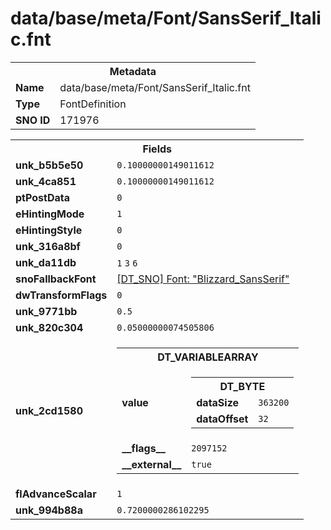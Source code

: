 <h1>data/base/meta/Font/SansSerif_Italic.fnt</h1><table><tr><th colspan="100%">Metadata</th></tr><tr><td><b>Name</b></td><td>data/base/meta/Font/SansSerif_Italic.fnt</td></tr><tr><td><b>Type</b></td><td>FontDefinition</td></tr><tr><td><b>SNO ID</b></td><td>171976</td></tr></table>

<table><tr><th colspan="100%">Fields</th></tr><tr><td><b>unk_b5b5e50</b></td><td><code>0.10000000149011612</code></td></tr><tr><td><b>unk_4ca851</b></td><td><code>0.10000000149011612</code></td></tr><tr><td><b>ptPostData</b></td><td><code>0</code></td></tr><tr><td><b>eHintingMode</b></td><td><code>1</code></td></tr><tr><td><b>eHintingStyle</b></td><td><code>0</code></td></tr><tr><td><b>unk_316a8bf</b></td><td><code>0</code></td></tr><tr><td><b>unk_da11db</b></td><td><code>1</code>
<code>3</code>
<code>6</code>
</td></tr><tr><td><b>snoFallbackFont</b></td><td><a href="Blizzard_SansSerif.fnt.md">[DT_SNO] Font: "Blizzard_SansSerif"</a></td></tr><tr><td><b>dwTransformFlags</b></td><td><code>0</code></td></tr><tr><td><b>unk_9771bb</b></td><td><code>0.5</code></td></tr><tr><td><b>unk_820c304</b></td><td><code>0.05000000074505806</code></td></tr><tr><td><b>unk_2cd1580</b></td><td><table><tr><th colspan="100%">DT_VARIABLEARRAY</th></tr><tr><td><b>value</b></td><td><table><tr><th colspan="100%">DT_BYTE</th></tr><tr><td><b>dataSize</b></td><td><code>363200</code></td></tr><tr><td><b>dataOffset</b></td><td><code>32</code></td></tr></table>

</td></tr><tr><td><b>__flags__</b></td><td><code>2097152</code></td></tr><tr><td><b>__external__</b></td><td><code>true</code></td></tr></table>

</td></tr><tr><td><b>flAdvanceScalar</b></td><td><code>1</code></td></tr><tr><td><b>unk_994b88a</b></td><td><code>0.7200000286102295</code></td></tr></table>

